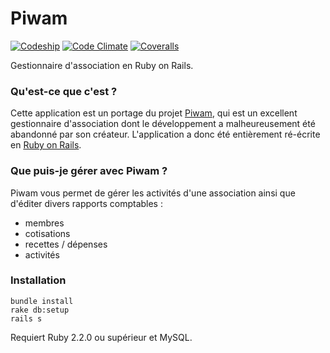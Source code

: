 # Piwam
[![Codeship](https://img.shields.io/codeship/6fd598f0-9c0f-0132-825a-42ce92b0d790/master.svg)](https://codeship.com/projects/64274)
[![Code Climate](https://img.shields.io/codeclimate/github/piwam/piwam.svg)](https://codeclimate.com/github/piwam/piwam)
[![Coveralls](https://img.shields.io/coveralls/piwam/piwam/master.svg)](https://coveralls.io/r/piwam/piwam)

Gestionnaire d'association en Ruby on Rails.


### Qu'est-ce que c'est ?

Cette application est un portage du projet [Piwam](https://code.google.com/p/piwam), qui est un
excellent gestionnaire d'association dont le développement a malheureusement été abandonné par
son créateur. L'application a donc été entièrement ré-écrite en [Ruby on Rails](http://rubyonrails.org).


### Que puis-je gérer avec Piwam ?

Piwam vous permet de gérer les activités d'une association ainsi que d'éditer divers rapports comptables :

- membres
- cotisations
- recettes / dépenses
- activités


### Installation

```
bundle install
rake db:setup
rails s
```

Requiert Ruby 2.2.0 ou supérieur et MySQL.